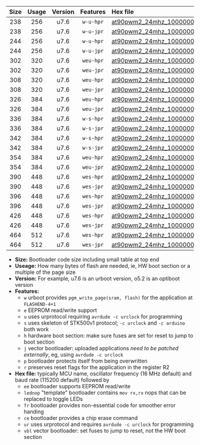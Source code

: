 |Size|Usage|Version|Features|Hex file|
|:-:|:-:|:-:|:-:|:--|
|238|256|u7.6|`w-u-hpr`|[at90pwm2_24mhz_1000000bps_ur.hex](https://raw.githubusercontent.com/stefanrueger/urboot/main/at90pwm2_24mhz_1000000bps_ur.hex)|
|238|256|u7.6|`w-u-jpr`|[at90pwm2_24mhz_1000000bps_ur_vbl.hex](https://raw.githubusercontent.com/stefanrueger/urboot/main/at90pwm2_24mhz_1000000bps_ur_vbl.hex)|
|244|256|u7.6|`w-u-hpr`|[at90pwm2_24mhz_1000000bps_lednop_ur.hex](https://raw.githubusercontent.com/stefanrueger/urboot/main/at90pwm2_24mhz_1000000bps_lednop_ur.hex)|
|244|256|u7.6|`w-u-jpr`|[at90pwm2_24mhz_1000000bps_lednop_ur_vbl.hex](https://raw.githubusercontent.com/stefanrueger/urboot/main/at90pwm2_24mhz_1000000bps_lednop_ur_vbl.hex)|
|302|320|u7.6|`weu-hpr`|[at90pwm2_24mhz_1000000bps_ee_ur.hex](https://raw.githubusercontent.com/stefanrueger/urboot/main/at90pwm2_24mhz_1000000bps_ee_ur.hex)|
|302|320|u7.6|`weu-jpr`|[at90pwm2_24mhz_1000000bps_ee_ur_vbl.hex](https://raw.githubusercontent.com/stefanrueger/urboot/main/at90pwm2_24mhz_1000000bps_ee_ur_vbl.hex)|
|308|320|u7.6|`weu-hpr`|[at90pwm2_24mhz_1000000bps_ee_lednop_ur.hex](https://raw.githubusercontent.com/stefanrueger/urboot/main/at90pwm2_24mhz_1000000bps_ee_lednop_ur.hex)|
|308|320|u7.6|`weu-jpr`|[at90pwm2_24mhz_1000000bps_ee_lednop_ur_vbl.hex](https://raw.githubusercontent.com/stefanrueger/urboot/main/at90pwm2_24mhz_1000000bps_ee_lednop_ur_vbl.hex)|
|326|384|u7.6|`weu-hpr`|[at90pwm2_24mhz_1000000bps_ee_lednop_fr_ur.hex](https://raw.githubusercontent.com/stefanrueger/urboot/main/at90pwm2_24mhz_1000000bps_ee_lednop_fr_ur.hex)|
|326|384|u7.6|`weu-jpr`|[at90pwm2_24mhz_1000000bps_ee_lednop_fr_ur_vbl.hex](https://raw.githubusercontent.com/stefanrueger/urboot/main/at90pwm2_24mhz_1000000bps_ee_lednop_fr_ur_vbl.hex)|
|336|384|u7.6|`w-s-hpr`|[at90pwm2_24mhz_1000000bps.hex](https://raw.githubusercontent.com/stefanrueger/urboot/main/at90pwm2_24mhz_1000000bps.hex)|
|336|384|u7.6|`w-s-jpr`|[at90pwm2_24mhz_1000000bps_vbl.hex](https://raw.githubusercontent.com/stefanrueger/urboot/main/at90pwm2_24mhz_1000000bps_vbl.hex)|
|342|384|u7.6|`w-s-hpr`|[at90pwm2_24mhz_1000000bps_lednop.hex](https://raw.githubusercontent.com/stefanrueger/urboot/main/at90pwm2_24mhz_1000000bps_lednop.hex)|
|342|384|u7.6|`w-s-jpr`|[at90pwm2_24mhz_1000000bps_lednop_vbl.hex](https://raw.githubusercontent.com/stefanrueger/urboot/main/at90pwm2_24mhz_1000000bps_lednop_vbl.hex)|
|354|384|u7.6|`weu-hpr`|[at90pwm2_24mhz_1000000bps_ee_lednop_fr_ce_ur.hex](https://raw.githubusercontent.com/stefanrueger/urboot/main/at90pwm2_24mhz_1000000bps_ee_lednop_fr_ce_ur.hex)|
|354|384|u7.6|`weu-jpr`|[at90pwm2_24mhz_1000000bps_ee_lednop_fr_ce_ur_vbl.hex](https://raw.githubusercontent.com/stefanrueger/urboot/main/at90pwm2_24mhz_1000000bps_ee_lednop_fr_ce_ur_vbl.hex)|
|390|448|u7.6|`wes-hpr`|[at90pwm2_24mhz_1000000bps_ee.hex](https://raw.githubusercontent.com/stefanrueger/urboot/main/at90pwm2_24mhz_1000000bps_ee.hex)|
|390|448|u7.6|`wes-jpr`|[at90pwm2_24mhz_1000000bps_ee_vbl.hex](https://raw.githubusercontent.com/stefanrueger/urboot/main/at90pwm2_24mhz_1000000bps_ee_vbl.hex)|
|396|448|u7.6|`wes-hpr`|[at90pwm2_24mhz_1000000bps_ee_lednop.hex](https://raw.githubusercontent.com/stefanrueger/urboot/main/at90pwm2_24mhz_1000000bps_ee_lednop.hex)|
|396|448|u7.6|`wes-jpr`|[at90pwm2_24mhz_1000000bps_ee_lednop_vbl.hex](https://raw.githubusercontent.com/stefanrueger/urboot/main/at90pwm2_24mhz_1000000bps_ee_lednop_vbl.hex)|
|426|448|u7.6|`wes-hpr`|[at90pwm2_24mhz_1000000bps_ee_lednop_fr.hex](https://raw.githubusercontent.com/stefanrueger/urboot/main/at90pwm2_24mhz_1000000bps_ee_lednop_fr.hex)|
|426|448|u7.6|`wes-jpr`|[at90pwm2_24mhz_1000000bps_ee_lednop_fr_vbl.hex](https://raw.githubusercontent.com/stefanrueger/urboot/main/at90pwm2_24mhz_1000000bps_ee_lednop_fr_vbl.hex)|
|464|512|u7.6|`wes-hpr`|[at90pwm2_24mhz_1000000bps_ee_lednop_fr_ce.hex](https://raw.githubusercontent.com/stefanrueger/urboot/main/at90pwm2_24mhz_1000000bps_ee_lednop_fr_ce.hex)|
|464|512|u7.6|`wes-jpr`|[at90pwm2_24mhz_1000000bps_ee_lednop_fr_ce_vbl.hex](https://raw.githubusercontent.com/stefanrueger/urboot/main/at90pwm2_24mhz_1000000bps_ee_lednop_fr_ce_vbl.hex)|

- **Size:** Bootloader code size including small table at top end
- **Useage:** How many bytes of flash are needed, ie, HW boot section or a multiple of the page size
- **Version:** For example, u7.6 is an urboot version, o5.2 is an optiboot version
- **Features:**
  + `w` urboot provides `pgm_write_page(sram, flash)` for the application at `FLASHEND-4+1`
  + `e` EEPROM read/write support
  + `u` uses urprotocol requiring `avrdude -c urclock` for programming
  + `s` uses skeleton of STK500v1 protocol; `-c urclock` and `-c arduino` both work
  + `h` hardware boot section: make sure fuses are set for reset to jump to boot section
  + `j` vector bootloader: uploaded applications *need to be patched externally*, eg, using `avrdude -c urclock`
  + `p` bootloader protects itself from being overwritten
  + `r` preserves reset flags for the application in the register R2
- **Hex file:** typically MCU name, oscillator frequency (16 MHz default) and baud rate (115200 default) followed by
  + `ee` bootloader supports EEPROM read/write
  + `lednop` "template" bootloader contains `mov rx,rx` nops that can be replaced to toggle LEDs
  + `fr` bootloader provides non-essential code for smoother error handing
  + `ce` bootloader provides a chip erase command
  + `ur` uses urprotocol and requires `avrdude -c urclock` for programming
  + `vbl` vector bootloader: set fuses to jump to reset, not the HW boot section
